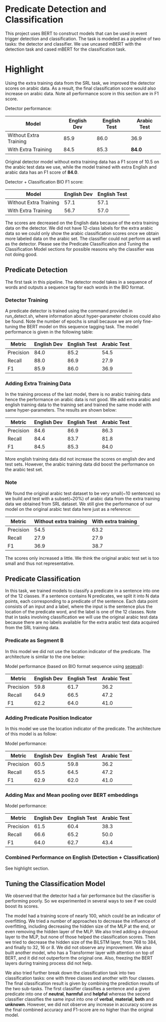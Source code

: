 # Predicate Detection and Classification

This project uses BERT to construct models that can be used in event trigger 
detection and classification. The task is modeled as a pipeline of two 
tasks: the detector and classifier. We use uncased mBERT with the detection 
task and cased mBERT for the classification task. 

# Highlight

Using the extra training data from the SRL task, we improved the detector
scores on arabic data. As a result, the final classification score would
also increase on arabic data. Note all performance score in this section
are in F1 score.

Detector performance:

|Model|English Dev|English Test|Arabic Test|
|---|---|---|---|
|Without Extra Training|85.9|86.0|36.9|
|With Extra Training|84.5|85.3|**84.0**|

Original detector model without extra training data has a F1 score of 10.5 on
the arabic test data we use, while the model trained with extra English and 
arabic data has an F1 score of **84.0**.

Detector + Classification BIO F1 score:

|Model|English Dev|English Test|
|---|---|---|
|Without Extra Training|57.1|57.1|
|With Extra Training|56.7|57.0|

The scores are decreased on the English data because of the extra training
data on the detector. We did not have 12-class labels for the extra arabic data
so we could only show the arabic classification scores once we obtain more
labeled data on the arabic set. The classifier could not perform as well as
the detector. Please see the Predicate Classification and Tuning the Classification
Model sections for possible reasons why the classifier was not doing good.

## Predicate Detection
The first task in this pipeline. The detector model takes in a sequence of words
and outputs a sequence tag for each words in the BIO format.

### Detector Training
A predicate detector is trained using the command provided in run_detect.sh,
where information about hyper-parameter choices could also be found.
Note the number of epochs is small because we are only fine-tuning the BERT
model on this sequence tagging task. The model performance is given in the
following table:

|Metric|English Dev|English Test|Arabic Test|
|---|---|---|---|
|Precision|84.0|85.2|54.5|
|Recall|88.0|86.9|27.9|
|F1|85.9|86.0|36.9|


### Adding Extra Training Data

In the training process of the last model, there is no arabic training data
hence the performance on arabic data is not good. We add extra arabic and english
training data to the training set and trained the same model with same 
hyper-parameters. The results are shown below:

|Metric|English Dev|English Test|Arabic Test|
|---|---|---|---|
|Precision|84.6|86.9|86.3|
|Recall|84.4|83.7|81.8|
|F1|84.5|85.3|84.0|

More english training data did not increase the scores on english dev and test
sets. However, the arabic training data did boost the performance on the arabic
test set. 

### Note
We found the original arabic test dataset to be very small(~10 sentences) so we
build and test with a subset(~20%) of arabic data from the extra training data
we obtained from SRL dataset. We still give the performance of our model on the
original arabic test data here just as a reference:

|Metric|Without extra training|With extra training|
|---|---|---|
|Precision|54.5|63.2|
|Recall|27.9|27.9|
|F1|36.9|38.7|

The scores only increased a little. We think the original arabic test set is
too small and thus not representative.

## Predicate Classification
In this task, we trained models to classify a predicate in a sentence into
one of the 12 classes. If a sentence contains N predicates, we split
it into N data points, each corresponding to a predicate of the sentence.
Each data point consists of an input and a label, where the input is the sentence plus the
location of the predicate word, and the label is one of the 12 classes. Note
that in tasks involving classification we will use the original arabic test
data because there are no labels available for the extra arabic test data
acquired from the SRL training data.


### Predicate as Segment B
In this model we did not use the location indicator of the predicate. The 
architecture is similar to the one below:

Model performance (based on BIO format sequence using 
[seqeval](https://github.com/chakki-works/seqeval)):

|Metric|English Dev|English Test|Arabic Test|
|---|---|---|---|
|Precision|59.8|61.7|36.2|
|Recall|64.9|66.5|47.2|
|F1|62.2|64.0|41.0|

### Adding Predicate Position Indicator
In this model we use the location indicator of the predicate. The architecture
of this model is as follow:

Model performance:

|Metric|English Dev|English Test|Arabic Test|
|---|---|---|---|
|Precision|60.5|59.8|36.2|
|Recall|65.5|64.5|47.2|
|F1|62.9|62.0|41.0|


### Adding Max and Mean pooling over BERT embeddings

Model performance:

|Metric|English Dev|English Test|Arabic Test|
|---|---|---|---|
|Precision|61.5|60.4|38.3|
|Recall|66.6|65.2|50.0|
|F1|64.0|62.7|43.4|

### Combined Performance on English (Detection + Classification)

See highlight section.

## Tuning the Classification Model

We observed that the detector had a fair performance but the classifier is
performing poorly. So we experimented in several ways to see if we could
boost its scores.

The model had a training score of nearly 100, which could be an indicator of
overfitting. We tried a number of approaches to decrease the influence of 
overfitting, including decreasing the hidden size of the MLP at the end, or
even removing the hidden layer of the MLP. We also tried adding a dropout
layer to the MLP, but none of those helped the classification scores. Then
we tried to decrease the hidden size of the BiLSTM layer, from 768 to 384,
and finally to 32, 16 or 8. We did not observe any improvement. We also
built another model, who has a Transformer layer with attention on top of
BERT, and it did not outperform the original one. Also, freezing the BERT
layers during training process did not help.

We also tried further break down the classification task into two classification
tasks: one with three classes and another with four classes. The final 
classification result is given by combining the prediction results of the two
sub-tasks. The first classifier classifies a sentence and a given predicate into 
one of **neutral**, **harmful** and **helpful** whereas the second classifier
classifies the same input into one of **verbal**, **material**, **both** and 
**unknown**. However, we did not observe any increase in accuracy score as the
final combined accuracy and F1-score are no higher than the original model.